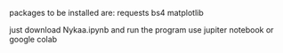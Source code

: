 packages to be installed are:
requests
bs4
matplotlib

just download Nykaa.ipynb and run the program
use jupiter notebook or google colab
